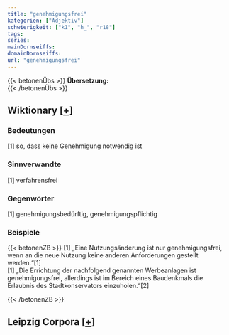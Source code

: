 ```yaml
---
title: "genehmigungsfrei"
kategorien: ["Adjektiv"]
schwierigkeit: ["k1", "h_", "r18"]
tags:
series:
mainDornseiffs:
domainDornseiffs:
url: "genehmigungsfrei"
---
```


{{< betonenÜbs >}}
**Übersetzung:**  
{{< /betonenÜbs >}}

## Wiktionary [[+](https://de.wiktionary.org/wiki/genehmigungsfrei)]

### Bedeutungen
[1] so, dass keine Genehmigung notwendig ist  

### Sinnverwandte
[1] verfahrensfrei  

### Gegenwörter
[1] genehmigungsbedürftig, genehmigungspflichtig  

### Beispiele
{{< betonenZB >}}
[1] „Eine Nutzungsänderung ist nur genehmigungsfrei, wenn an die neue Nutzung keine anderen Anforderungen gestellt werden.“[1]  
[1] „Die Errichtung der nachfolgend genannten Werbeanlagen ist genehmigungsfrei, allerdings ist im Bereich eines Baudenkmals die Erlaubnis des Stadtkonservators einzuholen.“[2]  

{{< /betonenZB >}}

## Leipzig Corpora [[+](https://corpora.uni-leipzig.de/en/res?word=genehmigungsfrei&corpusId=deu_newscrawl-public_2018)]

